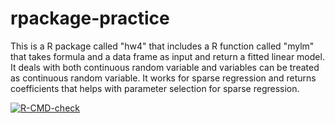 # rpackage-practice

This is a R package called "hw4" that includes a R function called "mylm" that takes formula and a data frame as input and return a fitted linear model. 
  It deals with both continuous random variable and variables can be treated as continuous random variable.
  It works for sparse regression and returns coefficients that helps with parameter selection for sparse regression.

<!-- badges: start -->
  [![R-CMD-check](https://github.com/Orion-qx/rpackage-practice/workflows/R-CMD-check/badge.svg)](https://github.com/Orion-qx/rpackage-practice/actions)
  <!-- badges: end -->
